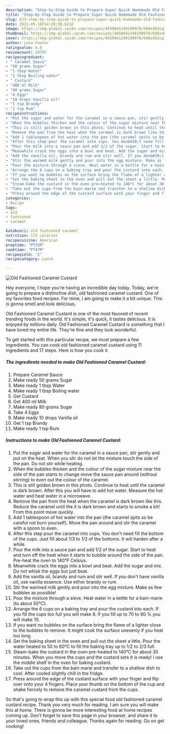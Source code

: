 ```yaml
---
description: "Step-by-Step Guide to Prepare Super Quick Homemade Old Fashioned Caramel Custard"
title: "Step-by-Step Guide to Prepare Super Quick Homemade Old Fashioned Caramel Custard"
slug: 623-step-by-step-guide-to-prepare-super-quick-homemade-old-fashioned-caramel-custard
date: 2021-09-10T14:28:38.623Z
image: https://img-global.cpcdn.com/recipes/4650041240190976/680x482cq70/old-fashioned-caramel-custard-recipe-main-photo.jpg
thumbnail: https://img-global.cpcdn.com/recipes/4650041240190976/680x482cq70/old-fashioned-caramel-custard-recipe-main-photo.jpg
cover: https://img-global.cpcdn.com/recipes/4650041240190976/680x482cq70/old-fashioned-caramel-custard-recipe-main-photo.jpg
author: Lena Fowler
ratingvalue: 4.8
reviewcount: 29797
recipeingredient:
- " Caramel Sauce"
- "50 grams Sugar"
- "1 tbsp Water"
- "1 tbsp Boiling water"
- " Custard"
- "400 ml Milk"
- "80 grams Sugar"
- "4 Eggs"
- "10 drops Vanilla oil"
- "1 tsp Brandy"
- "1 tsp Rum"
recipeinstructions:
- "Put the sugar and water for the caramel in a sauce pan, stir gently and put on the heat. When you stir do not let the mixture touch the side of the pan. Do not stir while heating."
- "When the bubbles thicken and the colour of the sugar mixture near the side of the pan starts to change move the sauce pan around (without stirring) to even out the colour of the caramel."
- "This is still golden brown in this photo. Continue to heat until the caramel is dark brown. After this you will have to add hot water. Measure the hot water and heat water in a microwave."
- "Remove the pan from the heat when the caramel is dark brown like this. Reduce the caramel until the it is dark brown and starts to smoke a bit! From this point move quickly."
- "Add 1 tablespoon of hot water into the pan (the caramel spits so be careful not burn yourself). Move the pan around and stir the caramel with a spoon to even."
- "After this step pour the caramel into cups. You don&#39;t need fill the bottom of the cups. Just fill about 1/3 to 1/2 of the bottoms. It will harden after a while."
- "Pour the milk into a sauce pan and add 1/2 of the sugar. Start to heat and turn off the heat when it starts to bubble around the side of the pan. Pre-heat the oven to 140°F Celsius."
- "Meanwhile crack the eggs into a bowl and beat. Add the sugar and mix. Do not whisk the eggs but just beat."
- "Add the vanilla oil, brandy and rum and stir well. If you don&#39;t have vanilla oil, use vanilla essence. Use either brandy or rum."
- "Stir the warmed milk gently and pour into the egg mixture. Make as few bubbles as possible!"
- "Pour the mixture through a sieve. Heat water in a kettle for a bain-marie (to about 50°C)."
- "Arrange the 6 cups on a baking tray and pour the custard into each. If you fill the cups too full you will make 8. If you fill up to 70 to 80 % you will make 10."
- "If you want no bubbles on the surface bring the flame of a lighter close to the bubbles to remove. It might cook the surface unevenly if you heat too long."
- "Set the baking sheet in the oven and pull out the sheet a little. Pour the water heated to 50 to 60°C to fill the baking tray up to 1/2 to 2/3 full."
- "Steam-bake the custard in the oven pre-heated to 140°C for about 30 minutes. When you move the cups and the custard sets it is ready! I use the middle shelf in the oven for baking custard."
- "Take out the cups from the bain marie and transfer to a shallow dish to cool. After cooled slightly chill in the fridge."
- "Press around the edge of the custard surface with your finger and flip over onto your 4 fingers. Place your thumb on the bottom of the cup and shake fiercely to remove the caramel custard from the cups."
categories:
- Recipe
tags:
- old
- fashioned
- caramel

katakunci: old fashioned caramel 
nutrition: 172 calories
recipecuisine: American
preptime: "PT25M"
cooktime: "PT47M"
recipeyield: "2"
recipecategory: Lunch

---
```



![Old Fashioned Caramel Custard](https://img-global.cpcdn.com/recipes/4650041240190976/680x482cq70/old-fashioned-caramel-custard-recipe-main-photo.jpg)

Hey everyone, I hope you're having an incredible day today. Today, we're going to prepare a distinctive dish, old fashioned caramel custard. One of my favorites food recipes. For mine, I am going to make it a bit unique. This is gonna smell and look delicious.



Old Fashioned Caramel Custard is one of the most favored of recent trending foods in the world. It's simple, it's quick, it tastes delicious. It is enjoyed by millions daily. Old Fashioned Caramel Custard is something that I have loved my entire life. They're fine and they look wonderful.


To get started with this particular recipe, we must prepare a few ingredients. You can cook old fashioned caramel custard using 11 ingredients and 17 steps. Here is how you cook it.

<!--inarticleads1-->

##### The ingredients needed to make Old Fashioned Caramel Custard:

1. Prepare  Caramel Sauce
1. Make ready 50 grams Sugar
1. Make ready 1 tbsp Water
1. Make ready 1 tbsp Boiling water
1. Get  Custard
1. Get 400 ml Milk
1. Make ready 80 grams Sugar
1. Take 4 Eggs
1. Make ready 10 drops Vanilla oil
1. Get 1 tsp Brandy
1. Make ready 1 tsp Rum




<!--inarticleads2-->

##### Instructions to make Old Fashioned Caramel Custard:

1. Put the sugar and water for the caramel in a sauce pan, stir gently and put on the heat. When you stir do not let the mixture touch the side of the pan. Do not stir while heating.
1. When the bubbles thicken and the colour of the sugar mixture near the side of the pan starts to change move the sauce pan around (without stirring) to even out the colour of the caramel.
1. This is still golden brown in this photo. Continue to heat until the caramel is dark brown. After this you will have to add hot water. Measure the hot water and heat water in a microwave.
1. Remove the pan from the heat when the caramel is dark brown like this. Reduce the caramel until the it is dark brown and starts to smoke a bit! From this point move quickly.
1. Add 1 tablespoon of hot water into the pan (the caramel spits so be careful not burn yourself). Move the pan around and stir the caramel with a spoon to even.
1. After this step pour the caramel into cups. You don&#39;t need fill the bottom of the cups. Just fill about 1/3 to 1/2 of the bottoms. It will harden after a while.
1. Pour the milk into a sauce pan and add 1/2 of the sugar. Start to heat and turn off the heat when it starts to bubble around the side of the pan. Pre-heat the oven to 140°F Celsius.
1. Meanwhile crack the eggs into a bowl and beat. Add the sugar and mix. Do not whisk the eggs but just beat.
1. Add the vanilla oil, brandy and rum and stir well. If you don&#39;t have vanilla oil, use vanilla essence. Use either brandy or rum.
1. Stir the warmed milk gently and pour into the egg mixture. Make as few bubbles as possible!
1. Pour the mixture through a sieve. Heat water in a kettle for a bain-marie (to about 50°C).
1. Arrange the 6 cups on a baking tray and pour the custard into each. If you fill the cups too full you will make 8. If you fill up to 70 to 80 % you will make 10.
1. If you want no bubbles on the surface bring the flame of a lighter close to the bubbles to remove. It might cook the surface unevenly if you heat too long.
1. Set the baking sheet in the oven and pull out the sheet a little. Pour the water heated to 50 to 60°C to fill the baking tray up to 1/2 to 2/3 full.
1. Steam-bake the custard in the oven pre-heated to 140°C for about 30 minutes. When you move the cups and the custard sets it is ready! I use the middle shelf in the oven for baking custard.
1. Take out the cups from the bain marie and transfer to a shallow dish to cool. After cooled slightly chill in the fridge.
1. Press around the edge of the custard surface with your finger and flip over onto your 4 fingers. Place your thumb on the bottom of the cup and shake fiercely to remove the caramel custard from the cups.




So that's going to wrap this up with this special food old fashioned caramel custard recipe. Thank you very much for reading. I am sure you will make this at home. There is gonna be more interesting food at home recipes coming up. Don't forget to save this page in your browser, and share it to your loved ones, friends and colleague. Thanks again for reading. Go on get cooking!
